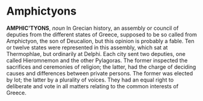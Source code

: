 # Amphictyons

**AMPHIC'TYONS**, _noun_ In Grecian history, an assembly or council of deputies from the different states of Greece, supposed to be so called from Amphictyon, the son of Deucalion, but this opinion is probably a fable. Ten or twelve states were represented in this assembly, which sat at Thermophlae, but ordinarily at Delphi. Each city sent two deputies, one called Hieromnemon and the other Pylagoras. The former inspected the sacrifices and ceremonies of religion; the latter, had the charge of deciding causes and differences between private persons. The former was elected by lot; the latter by a plurality of voices. They had an equal right to deliberate and vote in all matters relating to the common interests of Greece.